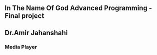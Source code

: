 <h2>
In The Name Of God
Advanced Programming - Final project
<h2>
Dr.Amir Jahanshahi
</h2>
<h3>
Media Player
